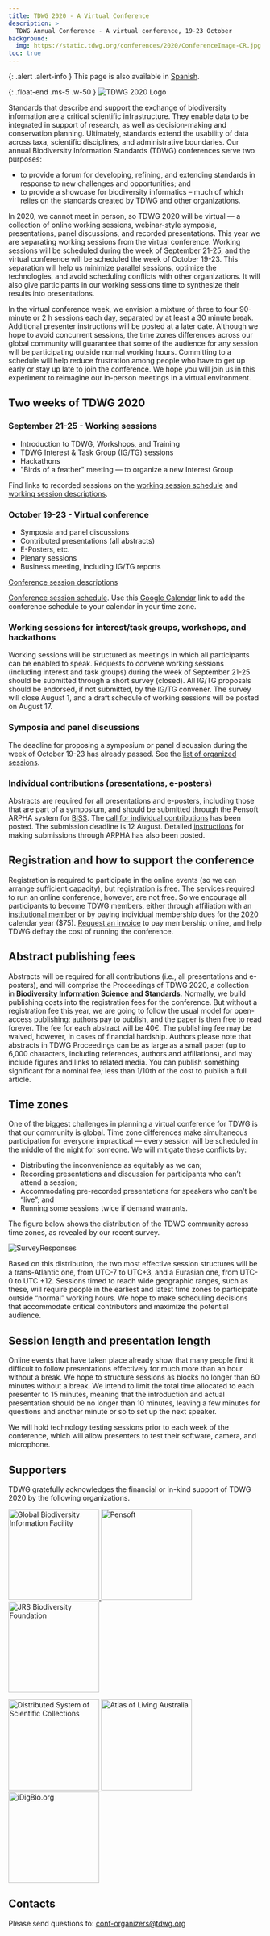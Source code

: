 ```yaml
---
title: TDWG 2020 - A Virtual Conference
description: >
  TDWG Annual Conference - A virtual conference, 19-23 October
background:
  img: https://static.tdwg.org/conferences/2020/ConferenceImage-CR.jpg
toc: true
---
```


{: .alert .alert-info }
This page is also available in [Spanish](/conferences/2020/es/).

{: .float-end .ms-5 .w-50 }
![TDWG 2020 Logo](https://static.tdwg.org/conferences/2020/TDWG2020_logo_ark_h350.png)

Standards that describe and support the exchange of biodiversity information are a critical scientific infrastructure. They enable data to be integrated in support of research, as well as decision-making and conservation planning. Ultimately, standards extend the usability of data across taxa, scientific disciplines, and administrative boundaries. Our annual Biodiversity Information Standards (TDWG) conferences serve two purposes:

- to provide a forum for developing, refining, and extending standards in response to new challenges and opportunities; and
- to provide a showcase for biodiversity informatics – much of which relies on the standards created by TDWG and other organizations.

In 2020, we cannot meet in person, so TDWG 2020 will be virtual — a collection of online working sessions, webinar-style symposia, presentations, panel discussions, and recorded presentations. This year we are separating working sessions from the virtual conference. Working sessions will be scheduled during the week of September 21-25, and the virtual conference will be scheduled the week of October 19-23. This separation will help us minimize parallel sessions, optimize the technologies, and avoid scheduling conflicts with other organizations. It will also give participants in our working sessions time to synthesize their results into presentations.

In the virtual conference week, we envision a mixture of three to four 90-minute or 2 h sessions each day, separated by at least a 30 minute break. Additional presenter instructions will be posted at a later date. Although we hope to avoid concurrent sessions, the time zones differences across our global community will guarantee that some of the audience for any session will be participating outside normal working hours. Committing to a schedule will help reduce frustration among people who have to get up early or stay up late to join the conference. We hope you will join us in this experiment to reimagine our in-person meetings in a virtual environment.

## Two weeks of TDWG 2020

### September 21-25 - Working sessions

- Introduction to TDWG, Workshops, and Training
- TDWG Interest & Task Group (IG/TG) sessions
- Hackathons
- "Birds of a feather" meeting — to organize a new Interest Group

Find links to recorded sessions on the [working session schedule](/conferences/2020/working-sessions-schedule/) and [working session descriptions](/conferences/2020/working-sessions/).

### October 19-23 - Virtual conference

- Symposia and panel discussions
- Contributed presentations (all abstracts)
- E-Posters, etc.
- Plenary sessions
- Business meeting, including IG/TG reports

[Conference session descriptions](/conferences/2020/session-list/)

[Conference session schedule](https://docs.google.com/spreadsheets/d/e/2PACX-1vR-NfGfIPPrYThi-DuLfUpw0rBkh7nO7NfReE21vabcdYxsCYh6qpyzDmk5E9dUixFvoUWo2ok4BEfn/pubhtml?gid=696526741). Use this [Google Calendar](https://calendar.google.com/calendar/u/0?cid=Y191N25zMmIxY21kMzUzbnRsdmNjZWlqcmt0OEBncm91cC5jYWxlbmRhci5nb29nbGUuY29t) link to add the conference schedule to your calendar in your time zone.

### Working sessions for interest/task groups, workshops, and hackathons

Working sessions will be structured as meetings in which all participants can be enabled to speak. Requests to convene working sessions (including interest and task groups) during the week of September 21-25 should be submitted through a short survey (closed). All IG/TG proposals should be endorsed, if not submitted, by the IG/TG convener. The survey will close August 1, and a draft schedule of working sessions will be posted on August 17.

### Symposia and panel discussions

The deadline for proposing a symposium or panel discussion during the week of October 19-23 has already passed. See the [list of organized sessions](/conferences/2020/session-list/).
 
### Individual contributions (presentations, e-posters)

Abstracts are required for all presentations and e-posters, including those that are part of a symposium, and should be submitted through the Pensoft ARPHA system for [BISS](https://biss.pensoft.net). The [call for individual contributions](/conferences/2020/call-for-abstracts/) has been posted. The submission deadline is 12 August. Detailed [instructions](/conferences/2020/instructions-for-abstract-submission/) for making submissions through ARPHA has also been posted.

## Registration and how to support the conference

Registration is required to participate in the online events (so we can arrange sufficient capacity), but [registration is free](https://tdwg.eventbrite.com). The services required to run an online conference, however, are not free. So we encourage all participants to become TDWG members, either through affiliation with an [institutional member](/about/membership/#institutional%20members%202020_1) or by paying individual membership dues for the 2020 calendar year (\$75). [Request an invoice](mailto:secretariat@tdwg.org) to pay membership online, and help TDWG defray the cost of running the conference.

## Abstract publishing fees

Abstracts will be required for all contributions (i.e., all presentations and e-posters), and will comprise the Proceedings of TDWG 2020, a collection in [**Biodiversity Information Science and Standards**](https://biss.pensoft.net). Normally, we build publishing costs into the registration fees for the conference. But without a registration fee this year, we are going to follow the usual model for open-access publishing: authors pay to publish, and the paper is then free to read forever. The fee for each abstract will be 40€. The publishing fee may be waived, however, in cases of financial hardship. Authors please note that abstracts in TDWG Proceedings can be as large as a small paper (up to 6,000 characters, including references, authors and affiliations), and may include figures and links to related media. You can publish something significant for a nominal fee; less than 1/10th of the cost to publish a full article.

## Time zones

One of the biggest challenges in planning a virtual conference for TDWG is that our community is global. Time zone differences make simultaneous participation for everyone impractical — every session will be scheduled in the middle of the night for someone. We will mitigate these conflicts by:

- Distributing the inconvenience as equitably as we can;
- Recording presentations and discussion for participants who can’t attend a session;
- Accommodating pre-recorded presentations for speakers who can’t be “live”; and
- Running some sessions twice if demand warrants.

The figure below shows the distribution of the TDWG community across time zones, as revealed by our recent survey.

![SurveyResponses](https://static.tdwg.org/conferences/2020/TimeZone_SurveyResponses.png)

Based on this distribution, the two most effective session structures will be a trans-Atlantic one, from UTC-7 to UTC+3, and a Eurasian one, from UTC-0 to UTC +12. Sessions timed to reach wide geographic ranges, such as these, will require people in the earliest and latest time zones to participate outside “normal” working hours. We hope to make scheduling decisions that accommodate critical contributors and maximize the potential audience.

## Session length and presentation length

Online events that have taken place already show that many people find it difficult to follow presentations effectively for much more than an hour without a break. We hope to structure sessions as blocks no longer than 60 minutes without a break. We intend to limit the total time allocated to each presenter to 15 minutes, meaning that the introduction and actual presentation should be no longer than 10 minutes, leaving a few minutes for questions and another minute or so to set up the next speaker.

We will hold technology testing sessions prior to each week of the conference, which will allow presenters to test their software, camera, and microphone.

## Supporters

TDWG gratefully acknowledges the financial or in-kind support of TDWG 2020 by the following organizations.

<p class="d-flex justify-content-around align-items-center">
  <a href="https://gbif.org">
    <img src="https://static.tdwg.org/sponsors/gbif-2015.png" alt="Global Biodiversity Information Facility" width="180">
  </a>
  <a href="https://pensoft.net/">
    <img src="https://static.tdwg.org/sponsors/pensoft-logo.png" alt="Pensoft" width="180">
  </a>
  <a href="https://JRSbiodiversity.org">
    <img src="https://static.tdwg.org/sponsors/jrs-logo.png" alt="JRS Biodiversity Foundation" width="180">
  </a>
</p>
<p class="d-flex justify-content-around align-items-center">
  <a href="https://dissco.eu/">
    <img src="https://static.tdwg.org/sponsors/dissco-logo_w600px.png" alt="Distributed System of Scientific Collections" width="180">
  </a>
  <a href="https://ala.org.au">
    <img src="https://static.tdwg.org/sponsors/ala-logo-stacked-rgb-crop.png" alt="Atlas of Living Australia" width="180">
  </a>
  <a href="https://www.idigbio.org/">
    <img src="https://static.tdwg.org/sponsors/Idigbio-logo-rgb-600px.png" alt="iDigBio.org" width="180">
  </a>
</p>

## Contacts

Please send questions to: <conf-organizers@tdwg.org>
